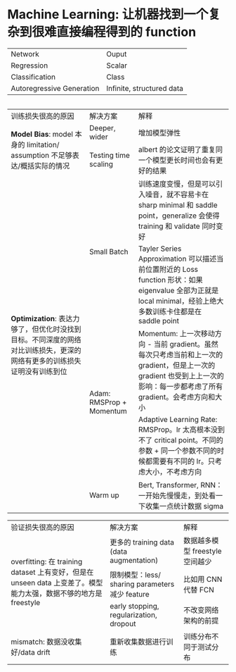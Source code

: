 # Machine Learning: 让机器找到一个复杂到很难直接编程得到的 function

<table>
  <tr>
    <td>Network</td>
    <td>Ouput</td>
  </tr>
  <tr>
    <td>Regression</td>
    <td>Scalar</td>
  </tr>
  <tr>
    <td>Classification</td>
    <td>Class</td>
  </tr>
  <tr>
    <td>Autoregressive Generation</td>
    <td>Infinite, structured data</td>
  </tr>
<table>

<table>
  <tr>
    <td>训练损失很高的原因</td>
    <td>解决方案</td>
    <td>解释</td>
  </tr>
  <tr>
    <td rowspan="2"><b>Model Bias</b>: model 本身的 limitation/ assumption 不足够表达/概括实际的情况</td>
    <td>Deeper, wider</td>
    <td>增加模型弹性</td>
  </tr>
  <tr>
    <td>Testing time scaling</td>
    <td>albert 的论文证明了重复同一个模型更长时间也会有更好的结果</td>
  </tr>
  <tr>
    <td rowspan="5"><b>Optimization</b>: 表达力够了，但优化时没找到目标。不同深度的网络对比训练损失，更深的网络有更多的训练损失证明没有训练到位</td>
    <td rowspan="2">Small Batch</td>
    <td>训练速度变慢，但是可以引入噪音，就不容易卡在 sharp minimal 和 saddle point，generalize 会使得 training 和 validate 同时变好</td>
  </tr>
  <tr>
      <td>Tayler Series Approximation 可以描述当前位置附近的 Loss function 形状：如果eigenvalue 全部为正就是 local minimal，经验上绝大多数训练卡住都是在 saddle point</td>
  </tr>
  <tr>
    <td rowspan="2">Adam: RMSProp + Momentum</td>
    <td>Momentum: 上一次移动方向 - 当前 gradient。虽然每次只考虑当前和上一次的 gradient，但是上一次的 gradient 也受到上上一次的影响：每一步都考虑了所有 gradient。会考虑方向和大小</td>
  </tr>
  <tr>
    <td>Adaptive Learning Rate: RMSProp。lr 太高根本没到不了 critical point。不同的参数 + 同一个参数不同的时候都需要有不同的 lr。只考虑大小，不考虑方向</td>
  </tr>
  <tr>
    <td>Warm up</td>
    <td>Bert, Transformer, RNN：一开始先慢慢走，到处看一下收集一点统计数据 sigma</td>
  </tr>
</table>

<table>
  <tr>
    <td>验证损失很高的原因</td>
    <td>解决方案</td>
    <td>解释</td>
  </tr>
  <tr>
    <td rowspan="3">overfitting: 在 training dataset 上有变好，但是在 unseen data 上变差了。模型能力太强，数据不够的地方是 freestyle</td>
    <td>更多的 training data (data augmentation)</td>
    <td>数据越多模型 freestyle 空间越少</td>
  </tr>
  <tr>
    <td>限制模型：less/ sharing parameters 减少 feature</td>
    <td>比如用 CNN 代替 FCN</td>
  </tr>
  <tr>
    <td>early stopping, regularization, dropout</td>
    <td>不改变网络架构的前提</td>
  </tr>
  <tr>
    <td>mismatch: 数据没收集好/data drift</td>
    <td>重新收集数据进行训练</td>
    <td>训练分布不同于测试分布</td>
  </tr>
</table>
